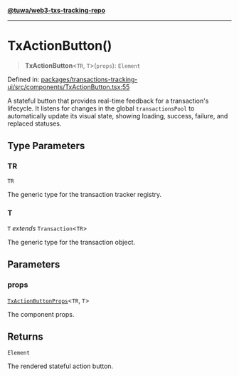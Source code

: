 [**@tuwa/web3-txs-tracking-repo**](../../../README.md)

***

# TxActionButton()

> **TxActionButton**\<`TR`, `T`\>(`props`): `Element`

Defined in: [packages/transactions-tracking-ui/src/components/TxActionButton.tsx:55](https://github.com/TuwaIO/web3-transactions-tracking/blob/d272aa0aa227860bf2b44019269026937a645f9d/packages/transactions-tracking-ui/src/components/TxActionButton.tsx#L55)

A stateful button that provides real-time feedback for a transaction's lifecycle.
It listens for changes in the global `transactionsPool` to automatically update its
visual state, showing loading, success, failure, and replaced statuses.

## Type Parameters

### TR

`TR`

The generic type for the transaction tracker registry.

### T

`T` *extends* `Transaction`\<`TR`\>

The generic type for the transaction object.

## Parameters

### props

[`TxActionButtonProps`](../interfaces/TxActionButtonProps.md)\<`TR`, `T`\>

The component props.

## Returns

`Element`

The rendered stateful action button.
